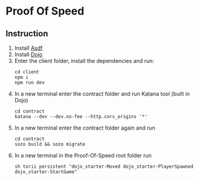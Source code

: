 # Proof Of Speed

 
## Instruction
1. Install [Asdf](https://asdf-vm.com/guide/getting-started.html)
2. Install [Dojo](https://github.com/dojoengine/asdf-dojo)
3. Enter the client folder, install the dependencies and run:
    ```shell
    cd client
    npm i
    npm run dev
    ```
4. In a new terminal enter the contract folder and run Katana tool (built in Dojo)
    ```shell
    cd contract
    katana --dev --dev.no-fee --http.cors_origins '*'
    ```
5. In a new terminal enter the contract folder again and run
    ```shell
    cd contract
    sozo build && sozo migrate
    ```
6. In a new terminal in the Proof-Of-Speed root folder run
    ```shell
    sh torii persistent "dojo_starter-Moved dojo_starter-PlayerSpawned dojo_starter-StartGame"
    ```
